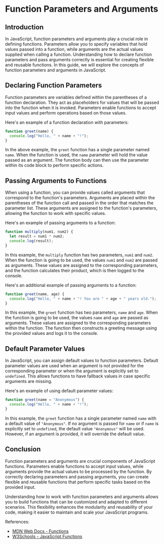 # Function Parameters and Arguments

## Introduction

In JavaScript, function parameters and arguments play a crucial role in defining functions. Parameters allow you to specify variables that hold values passed into a function, while arguments are the actual values supplied when calling a function. Understanding how to declare function parameters and pass arguments correctly is essential for creating flexible and reusable functions. In this guide, we will explore the concepts of function parameters and arguments in JavaScript.

## Declaring Function Parameters

Function parameters are variables defined within the parentheses of a function declaration. They act as placeholders for values that will be passed into the function when it is invoked. Parameters enable functions to accept input values and perform operations based on those values.

Here's an example of a function declaration with parameters:

```javascript
function greet(name) {
  console.log("Hello, " + name + "!");
}
```

In the above example, the `greet` function has a single parameter named `name`. When the function is used, the `name` parameter will hold the value passed as an argument. The function body can then use the parameter within its code block to perform specific actions.

## Passing Arguments to Functions

When using a function, you can provide values called arguments that correspond to the function's parameters. Arguments are placed within the parentheses of the function call and passed in the order that matches the parameter list. These arguments are assigned to the function's parameters, allowing the function to work with specific values.

Here's an example of passing arguments to a function:

```javascript
function multiply(num1, num2) {
  let result = num1 * num2;
  console.log(result);
}
```

In this example, the `multiply` function has two parameters, `num1` and `num2`. When the function is going to be used, the values `num1` and `num2` are passed as arguments. These values are assigned to the corresponding parameters, and the function calculates their product, which is then logged to the console.

Here's an additional example of passing arguments to a function:

```javascript
function greet(name, age) {
  console.log("Hello, " + name + "! You are " + age + " years old.");
}
```

In this example, the `greet` function has two parameters, `name` and `age`. When the function is going to be used, the values `name` and `age` are passed as arguments. These values are assigned to the corresponding parameters within the function. The function then constructs a greeting message using the provided values and logs it to the console.

## Default Parameter Values

In JavaScript, you can assign default values to function parameters. Default parameter values are used when an argument is not provided for the corresponding parameter or when the argument is explicitly set to `undefined`. This allows functions to have fallback values in case specific arguments are missing.

Here's an example of using default parameter values:

```javascript
function greet(name = "Anonymous") {
  console.log("Hello, " + name + "!");
}
```

In this example, the `greet` function has a single parameter named `name` with a default value of `"Anonymous"`. If no argument is passed for `name` or if `name` is explicitly set to `undefined`, the default value `"Anonymous"` will be used. However, if an argument is provided, it will override the default value.

## Conclusion

Function parameters and arguments are crucial components of JavaScript functions. Parameters enable functions to accept input values, while arguments provide the actual values to be processed by the function. By correctly declaring parameters and passing arguments, you can create flexible and reusable functions that perform specific tasks based on the provided input.

Understanding how to work with function parameters and arguments allows you to build functions that can be customized and adapted to different scenarios. This flexibility enhances the modularity and reusability of your code, making it easier to maintain and scale your JavaScript programs.

References:
- [MDN Web Docs - Functions](https://developer.mozilla.org/en-US/docs/Web/JavaScript/Guide/Functions)
- [W3Schools - JavaScript Functions](https://www.w3schools.com/js/js_functions.asp)
